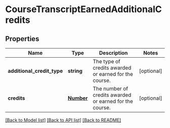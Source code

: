 # CourseTranscriptEarnedAdditionalCredits

## Properties
Name | Type | Description | Notes
------------ | ------------- | ------------- | -------------
**additional_credit_type** | **string** | The type of credits awarded or earned for the course. | [optional] 
**credits** | [**Number**](Number.md) | The number of credits awarded or earned for the course. | [optional] 

[[Back to Model list]](../README.md#documentation-for-models) [[Back to API list]](../README.md#documentation-for-api-endpoints) [[Back to README]](../README.md)


